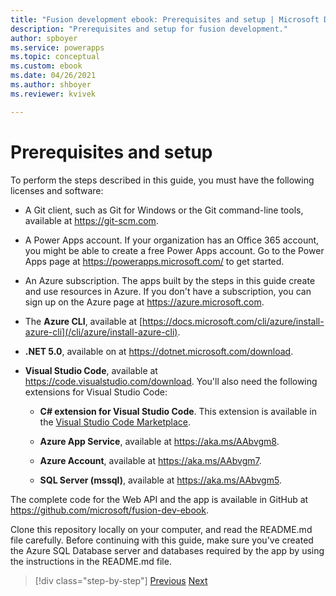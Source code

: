 ```yaml
---
title: "Fusion development ebook: Prerequisites and setup | Microsoft Docs"
description: "Prerequisites and setup for fusion development."
author: spboyer
ms.service: powerapps
ms.topic: conceptual
ms.custom: ebook
ms.date: 04/26/2021
ms.author: shboyer
ms.reviewer: kvivek

---
```

# Prerequisites and setup

To perform the steps described in this guide, you must have the following licenses and software:

-   A Git client, such as Git for Windows or the Git command-line tools, available at <https://git-scm.com>.

-   A Power Apps account. If your organization has an Office 365 account, you might be able to create a free Power Apps account. Go to the Power Apps page at <https://powerapps.microsoft.com/> to get started.

-   An Azure subscription. The apps built by the steps in this guide create and use resources in Azure. If you don't have a subscription, you can sign up on the Azure page at <https://azure.microsoft.com>.

-   The **Azure CLI**, available at [https://docs.microsoft.com/cli/azure/install-azure-cli](/cli/azure/install-azure-cli).

-   **.NET 5.0**, available on at <https://dotnet.microsoft.com/download>.

-   **Visual Studio Code**, available at <https://code.visualstudio.com/download>. You'll also need the following extensions for Visual Studio Code:

    -   **C\# extension for Visual Studio Code**. This extension is available in the [Visual Studio Code Marketplace](https://marketplace.visualstudio.com/items?itemName=ms-dotnettools.csharp).

    -   **Azure App Service**, available at <https://aka.ms/AAbvgm8>.

    -   **Azure Account**, available at <https://aka.ms/AAbvgm7>.

    -   **SQL Server (mssql)**, available at <https://aka.ms/AAbvgm5>.

The complete code for the Web API and the app is available in GitHub at <https://github.com/microsoft/fusion-dev-ebook>.

Clone this repository locally on your computer, and read the README.md file carefully. Before continuing with this guide, make sure you've created the Azure SQL Database server and databases required by the app by using the instructions in the README.md file.

> [!div class="step-by-step"]
> [Previous](foreword.md)
> [Next](01-what-is-fusion-dev-approach.md)
